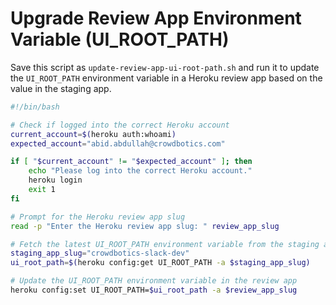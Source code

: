 # Upgrade Review App Environment Variable (UI_ROOT_PATH)

Save this script as `update-review-app-ui-root-path.sh` and run it to update the `UI_ROOT_PATH` environment variable in a Heroku review app based on the value in the staging app.

```bash
#!/bin/bash

# Check if logged into the correct Heroku account
current_account=$(heroku auth:whoami)
expected_account="abid.abdullah@crowdbotics.com"

if [ "$current_account" != "$expected_account" ]; then
    echo "Please log into the correct Heroku account."
    heroku login
    exit 1
fi

# Prompt for the Heroku review app slug
read -p "Enter the Heroku review app slug: " review_app_slug

# Fetch the latest UI_ROOT_PATH environment variable from the staging app
staging_app_slug="crowdbotics-slack-dev"
ui_root_path=$(heroku config:get UI_ROOT_PATH -a $staging_app_slug)

# Update the UI_ROOT_PATH environment variable in the review app
heroku config:set UI_ROOT_PATH=$ui_root_path -a $review_app_slug
```